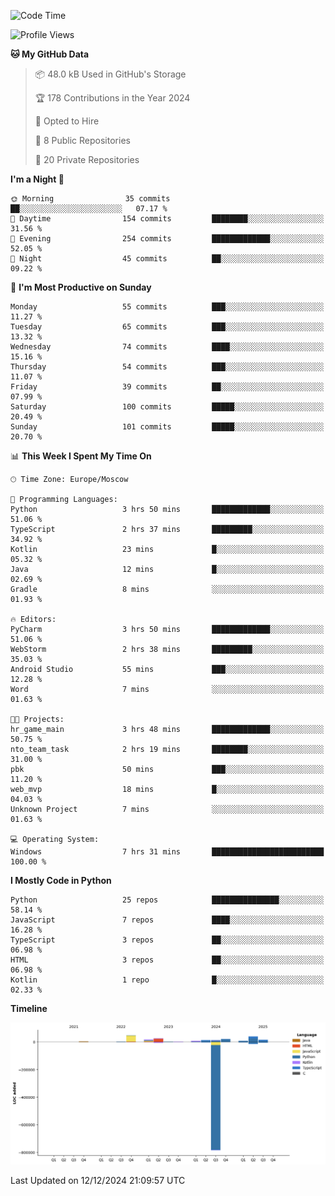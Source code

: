 <!--START_SECTION:waka-->
![Code Time](http://img.shields.io/badge/Code%20Time-564%20hrs%2053%20mins-blue)

![Profile Views](http://img.shields.io/badge/Profile%20Views-1-blue)

**🐱 My GitHub Data** 

> 📦 48.0 kB Used in GitHub's Storage 
 > 
> 🏆 178 Contributions in the Year 2024
 > 
> 💼 Opted to Hire
 > 
> 📜 8 Public Repositories 
 > 
> 🔑 20 Private Repositories 
 > 
**I'm a Night 🦉** 

```text
🌞 Morning                35 commits          ██░░░░░░░░░░░░░░░░░░░░░░░   07.17 % 
🌆 Daytime                154 commits         ████████░░░░░░░░░░░░░░░░░   31.56 % 
🌃 Evening                254 commits         █████████████░░░░░░░░░░░░   52.05 % 
🌙 Night                  45 commits          ██░░░░░░░░░░░░░░░░░░░░░░░   09.22 % 
```
📅 **I'm Most Productive on Sunday** 

```text
Monday                   55 commits          ███░░░░░░░░░░░░░░░░░░░░░░   11.27 % 
Tuesday                  65 commits          ███░░░░░░░░░░░░░░░░░░░░░░   13.32 % 
Wednesday                74 commits          ████░░░░░░░░░░░░░░░░░░░░░   15.16 % 
Thursday                 54 commits          ███░░░░░░░░░░░░░░░░░░░░░░   11.07 % 
Friday                   39 commits          ██░░░░░░░░░░░░░░░░░░░░░░░   07.99 % 
Saturday                 100 commits         █████░░░░░░░░░░░░░░░░░░░░   20.49 % 
Sunday                   101 commits         █████░░░░░░░░░░░░░░░░░░░░   20.70 % 
```


📊 **This Week I Spent My Time On** 

```text
🕑︎ Time Zone: Europe/Moscow

💬 Programming Languages: 
Python                   3 hrs 50 mins       █████████████░░░░░░░░░░░░   51.06 % 
TypeScript               2 hrs 37 mins       █████████░░░░░░░░░░░░░░░░   34.92 % 
Kotlin                   23 mins             █░░░░░░░░░░░░░░░░░░░░░░░░   05.32 % 
Java                     12 mins             █░░░░░░░░░░░░░░░░░░░░░░░░   02.69 % 
Gradle                   8 mins              ░░░░░░░░░░░░░░░░░░░░░░░░░   01.93 % 

🔥 Editors: 
PyCharm                  3 hrs 50 mins       █████████████░░░░░░░░░░░░   51.06 % 
WebStorm                 2 hrs 38 mins       █████████░░░░░░░░░░░░░░░░   35.03 % 
Android Studio           55 mins             ███░░░░░░░░░░░░░░░░░░░░░░   12.28 % 
Word                     7 mins              ░░░░░░░░░░░░░░░░░░░░░░░░░   01.63 % 

🐱‍💻 Projects: 
hr_game_main             3 hrs 48 mins       █████████████░░░░░░░░░░░░   50.75 % 
nto_team_task            2 hrs 19 mins       ████████░░░░░░░░░░░░░░░░░   31.00 % 
pbk                      50 mins             ███░░░░░░░░░░░░░░░░░░░░░░   11.20 % 
web_mvp                  18 mins             █░░░░░░░░░░░░░░░░░░░░░░░░   04.03 % 
Unknown Project          7 mins              ░░░░░░░░░░░░░░░░░░░░░░░░░   01.63 % 

💻 Operating System: 
Windows                  7 hrs 31 mins       █████████████████████████   100.00 % 
```

**I Mostly Code in Python** 

```text
Python                   25 repos            ███████████████░░░░░░░░░░   58.14 % 
JavaScript               7 repos             ████░░░░░░░░░░░░░░░░░░░░░   16.28 % 
TypeScript               3 repos             ██░░░░░░░░░░░░░░░░░░░░░░░   06.98 % 
HTML                     3 repos             ██░░░░░░░░░░░░░░░░░░░░░░░   06.98 % 
Kotlin                   1 repo              █░░░░░░░░░░░░░░░░░░░░░░░░   02.33 % 
```



**Timeline**

![Lines of Code chart](https://raw.githubusercontent.com/adlemx/adlemx/main/assets/bar_graph.png)


 Last Updated on 12/12/2024 21:09:57 UTC
<!--END_SECTION:waka-->
